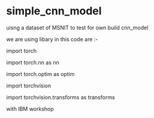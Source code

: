 # simple_cnn_model

uisng a dataset of MSNIT to test for own build cnn_model

we are using libary in this code are :-

import torch

import torch.nn as nn

import torch.optim as optim

import torchvision

import torchvision.transforms as transforms

with IBM workshop 

